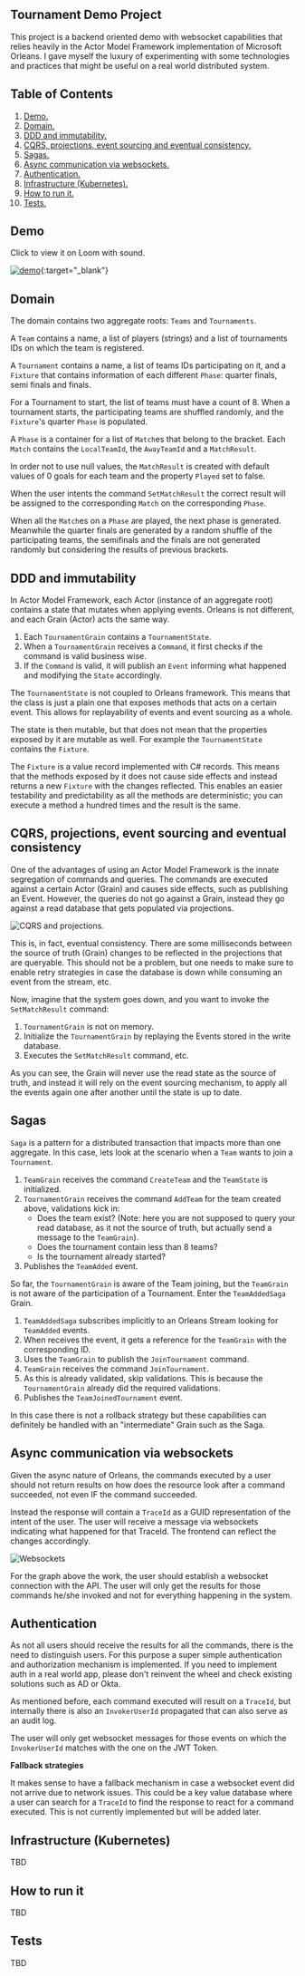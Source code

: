 ## Tournament Demo Project

This project is a backend oriented demo with websocket capabilities that relies heavily in the Actor Model Framework implementation of Microsoft Orleans. I gave myself the luxury of experimenting with some technologies and practices that might be useful on a real world distributed system.

## Table of Contents
1. [Demo.](#demo)
2. [Domain.](#domain)
2. [DDD and immutability.](#ddd-and-immutability)
3. [CQRS, projections, event sourcing and eventual consistency.](#cqrs-projections-event-sourcing-and-eventual-consistency)
4. [Sagas.](#sagas)
5. [Async communication via websockets.](#async-communication-via-websockets)
6. [Authentication.](#authentication)
7. [Infrastructure (Kubernetes).](#infrastructure-kubernetes)
8. [How to run it.](#how-to-run-it)
9. [Tests.](#tests)

## Demo

Click to view it on Loom with sound.

[![demo](https://cdn.loom.com/sessions/thumbnails/295a8f4dd71a474cb59b09388422deb9-with-play.gif)](https://www.loom.com/share/295a8f4dd71a474cb59b09388422deb9){:target="_blank"}

## Domain

The domain contains two aggregate roots: `Teams` and `Tournaments`.

A `Team` contains a name, a list of players (strings) and a list of tournaments IDs on which the team is registered.

A `Tournament` contains a name, a list of teams IDs participating on it, and a `Fixture` that contains information of each different `Phase`: quarter finals, semi finals and finals.

For a Tournament to start, the list of teams must have a count of 8. When a tournament starts, the participating teams are shuffled randomly, and the `Fixture`'s quarter `Phase` is populated.

A `Phase` is a container for a list of `Match`es that belong to the bracket. Each `Match` contains the `LocalTeamId`, the `AwayTeamId` and a `MatchResult`.

In order not to use null values, the `MatchResult` is created with default values of 0 goals for each team and the property `Played` set to false.

When the user intents the command `SetMatchResult` the correct result will be assigned to the corresponding `Match` on the corresponding `Phase`.

When all the `Match`es on a `Phase` are played, the next phase is generated. Meanwhile the quarter finals are generated by a random shuffle of the participating teams, the semifinals and the finals are not generated randomly but considering the results of previous brackets.

## DDD and immutability

In Actor Model Framework, each Actor (instance of an aggregate root) contains a state that mutates when applying events. Orleans is not different, and each Grain (Actor) acts the same way.

1. Each `TournamentGrain` contains a `TournamentState`.
2. When a `TournamentGrain` receives a `Command`, it first checks if the command is valid business wise.
3. If the `Command` is valid, it will publish an `Event` informing what happened and modifying the `State` accordingly.

The `TournamentState` is not coupled to Orleans framework. This means that the class is just a plain one that exposes methods that acts on a certain event. This allows for replayability of events and event sourcing as a whole.

The state is then mutable, but that does not mean that the properties exposed by it are mutable as well. For example the `TournamentState` contains the `Fixture`.

The `Fixture` is a value record implemented with C# records. This means that the methods exposed by it does not cause side effects and instead returns a new `Fixture` with the changes reflected. This enables an easier testability and predictability as all the methods are deterministic; you can execute a method a hundred times and the result is the same.

## CQRS, projections, event sourcing and eventual consistency

One of the advantages of using an Actor Model Framework is the innate segregation of commands and queries. The commands are executed against a certain Actor (Grain) and causes side effects, such as publishing an Event. However, the queries do not go against a Grain, instead they go against a read database that gets populated via projections.

![CQRS and projections.](/img/projections.drawio.png)

This is, in fact, eventual consistency. There are some milliseconds between the source of truth (Grain) changes to be reflected in the projections that are queryable. This should not be a problem, but one needs to make sure to enable retry strategies in case the database is down while consuming an event from the stream, etc.

Now, imagine that the system goes down, and you want to invoke the `SetMatchResult` command:

1. `TournamentGrain` is not on memory.
2. Initialize the `TournamentGrain` by replaying the Events stored in the write database.
3. Executes the `SetMatchResult` command, etc.

As you can see, the Grain will never use the read state as the source of truth, and instead it will rely on the event sourcing mechanism, to apply all the events again one after another until the state is up to date.

## Sagas

`Saga` is a pattern for a distributed transaction that impacts more than one aggregate. In this case, lets look at the scenario when a `Team` wants to join a `Tournament`.

1. `TeamGrain` receives the command `CreateTeam` and the `TeamState` is initialized.
2. `TournamentGrain` receives the command `AddTeam` for the team created above, validations kick in:
	- Does the team exist? (Note: here you are not supposed to query your read database, as it not the source of truth, but actually send a message to the `TeamGrain`).
	- Does the tournament contain less than 8 teams?
	- Is the tournament already started?
3. Publishes the `TeamAdded` event.

So far, the `TournamentGrain` is aware of the Team joining, but the `TeamGrain` is not aware of the participation of a Tournament. Enter the `TeamAddedSaga` Grain.

1. `TeamAddedSaga` subscribes implicitly to an Orleans Stream looking for `TeamAdded` events.
2. When receives the event, it gets a reference for the `TeamGrain` with the corresponding ID.
3. Uses the `TeamGrain` to publish the `JoinTournament` command.
4. `TeamGrain` receives the command `JoinTournament`.
5. As this is already validated, skip validations. This is because the `TournamentGrain` already did the required validations.
6. Publishes the `TeamJoinedTournament` event.

In this case there is not a rollback strategy but these capabilities can definitely be handled with an "intermediate" Grain such as the Saga.

## Async communication via websockets

Given the async nature of Orleans, the commands executed by a user should not return results on how does the resource look after a command succeeded, not even IF the command succeeded.

Instead the response will contain a `TraceId` as a GUID representation of the intent of the user. The user will receive a message via websockets indicating what happened for that TraceId. The frontend can reflect the changes accordingly.

![Websockets](/img/websockets.drawio.png)

For the graph above the work, the user should establish a websocket connection with the API. The user will only get the results for those commands he/she invoked and not for everything happening in the system.

## Authentication

As not all users should receive the results for all the commands, there is the need to distinguish users. For this purpose a super simple authentication and authorization mechanism is implemented. If you need to implement auth in a real world app, please don't reinvent the wheel and check existing solutions such as AD or Okta.

As mentioned before, each command executed will result on a `TraceId`, but internally there is also an `InvokerUserId` propagated that can also serve as an audit log.

The user will only get websocket messages for those events on which the `InvokerUserId` matches with the one on the JWT Token.

**Fallback strategies**

It makes sense to have a fallback mechanism in case a websocket event did not arrive due to network issues. This could be a key value database where a user can search for a `TraceId` to find the response to react for a command executed. This is not currently implemented but will be added later.

## Infrastructure (Kubernetes)

TBD

## How to run it

TBD

## Tests

TBD
